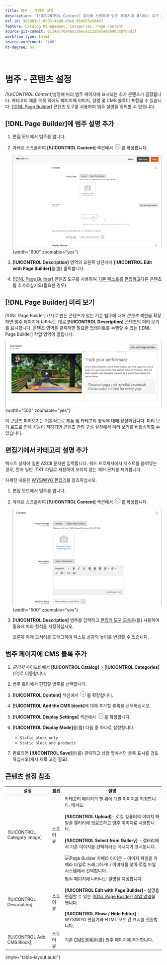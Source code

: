 ```yaml
---
title: 범주 - 콘텐츠 설정
description: '[!UICONTROL Content] 설정을 사용하여 범주 페이지에 표시되는 추가 콘텐츠를 정의하는 방법에 대해 알아봅니다.'
exl-id: 988083e1-0993-4e08-b5e6-8b0855e56467
feature: Catalog Management, Categories, Page Content
source-git-commit: 01148770946a236ece2122be5a88b963a0f07d1f
workflow-type: tm+mt
source-wordcount: '449'
ht-degree: 0%

---
```


# 범주 - 콘텐츠 설정

_[!UICONTROL Content]_&#x200B;설정에 따라 범주 페이지에 표시되는 추가 콘텐츠가 결정됩니다. 카테고리 제품 목록 외에도 페이지에 이미지, 설명 및 CMS 블록이 포함될 수 있습니다. [[!DNL Page Builder]](../page-builder/introduction.md) 콘텐츠 도구를 사용하여 범주 설명을 정의할 수 있습니다.

## [!DNL Page Builder]에 범주 설명 추가

1. 편집 모드에서 범주를 엽니다.

1. 아래로 스크롤하여 **[!UICONTROL Content]** 섹션에서 ![확장 선택기](../assets/icon-display-expand.png)를 확장합니다.

   ![범주 콘텐츠](./assets/category-content.png){width="600" zoomable="yes"}

1. **[!UICONTROL Description]** 영역의 오른쪽 상단에서 **[!UICONTROL Edit with Page Builder]**&#x200B;을(를) 클릭합니다.

1. [[!DNL Page Builder]](../page-builder/introduction.md) 콘텐츠 도구를 사용하여 [기존 텍스트를 편집하고](../page-builder/text.md)다른 콘텐츠를 추가하십시오(필요한 경우).

## [!DNL Page Builder] 미리 보기

[!DNL Page Builder] (으)로 만든 콘텐츠가 있는 기존 범주에 대해 _콘텐츠_ 섹션을 확장하면 범주 페이지에 나타나는 대로 **[!UICONTROL Description]** 콘텐츠의 미리 보기를 표시합니다. 콘텐츠 영역을 클릭하면 필요한 업데이트를 수행할 수 있는 [!DNL Page Builder] 작업 영역이 열립니다.

![설명 미리 보기](../page-builder/assets/pb-product-category-content-preview.png){width="500" zoomable="yes"}

이 콘텐츠 미리보기는 기본적으로 제품 및 카테고리 양식에 대해 활성화됩니다. 미리 보기 로드로 인해 성능이 저하되면 [콘텐츠 관리 구성](../configuration-reference/general/content-management.md#advanced-content-tools) 설정에서 미리 보기를 비활성화할 수 있습니다.

## 편집기에서 카테고리 설명 추가

텍스트 상자에 일반 ASCII 문자만 입력합니다. 워드 프로세서에서 텍스트를 붙여넣는 경우, 먼저 일반 .TXT 파일로 저장하여 보이지 않는 제어 문자를 제거합니다.

자세한 내용은 [WYSIWYG 편집기](../content-design/editor.md)를 참조하십시오.

1. 편집 모드에서 범주를 엽니다.

1. 아래로 스크롤하여 **[!UICONTROL Content]** 섹션에서 ![확장 선택기](../assets/icon-display-expand.png)를 확장합니다.

   ![범주 콘텐츠](./assets/category-content-ce.png){width="500" zoomable="yes"}

1. **[!UICONTROL Description]** 범주를 입력하고 [편집기 도구 모음](../content-design/editor.md)을(를) 사용하여 필요에 따라 형식을 지정하십시오.

   오른쪽 아래 모서리를 드래그하여 텍스트 상자의 높이를 변경할 수 있습니다.

## 범주 페이지에 CMS 블록 추가

1. _관리자_ 사이드바에서 **[!UICONTROL Catalog]** > **[!UICONTROL Categories]**(으)로 이동합니다.

1. 범주 트리에서 편집할 범주를 선택합니다.

1. **[!UICONTROL Content]** 섹션에서 ![확장 선택기](../assets/icon-display-expand.png)를 확장합니다.

1. **[!UICONTROL Add the CMS block]**&#x200B;에 대해 추가할 블록을 선택하십시오.

1. **[!UICONTROL Display Settings]** 섹션에서 ![확장 선택기](../assets/icon-display-expand.png)를 확장합니다.

1. **[!UICONTROL Display Mode]**&#x200B;을(를) 다음 중 하나로 설정합니다.

   - `Static block only`
   - `Static block and products`

1. 완료되면 **[!UICONTROL Save]**&#x200B;을(를) 클릭하고 상점 앞에서의 블록 표시를 검토하십시오(캐시 새로 고침 필요).

## 콘텐츠 설정 참조

| 설정 | [범위](../getting-started/websites-stores-views.md#scope-settings) | 설명 |
|--- |--- |--- |
| [!UICONTROL Category Image] | 스토어 뷰 | 카테고리 페이지의 맨 위에 대한 이미지를 지정합니다. 메서드: <br/><br/>**[!UICONTROL Upload]**- 로컬 컴퓨터의 이미지 파일을 갤러리에 업로드하고 범주 이미지로 사용합니다.<br/><br/>**[!UICONTROL Select from Gallery]** - 갤러리에서 기존 이미지를 선택하라는 메시지가 표시됩니다. <br/><br/>![Page Builder 카메라 아이콘](../assets/icon-camera.png) - 이미지 파일을 카메라 타일로 드래그하거나 이미지를 찾아 로컬 파일 시스템에서 선택합니다. |
| [!UICONTROL Description] | 스토어 뷰 | 범주 페이지에 나타나는 설명을 지정합니다. <br/><br/>**[!UICONTROL Edit with Page Builder]**- 설명을 편집할 수 있는 [[!DNL Page Builder] 작업 영역](../page-builder/workspace.md)을 엽니다.<br/><br/>**[!UICONTROL Show / Hide Editor]** - WYSIWYG 편집기와 HTML 모드 간 표시를 전환합니다. |
| [!UICONTROL Add CMS Block] | 스토어 뷰 | 기존 [CMS 블록](../content-design/blocks.md)을(를) 범주 페이지에 추가합니다. |

{style="table-layout:auto"}
